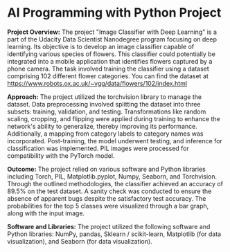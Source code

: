# AI Programming with Python Project

**Project Overview:**
The project "Image Classifier with Deep Learning" is a part of the Udacity Data Scientist Nanodegree program focusing on deep learning. Its objective is to develop an image classifier capable of identifying various species of flowers. This classifier could potentially be integrated into a mobile application that identifies flowers captured by a phone camera. The task involved training the classifier using a dataset comprising 102 different flower categories.
You can find the dataset at https://www.robots.ox.ac.uk/~vgg/data/flowers/102/index.html

**Approach:**
The project utilized the torchvision library to manage the dataset. Data preprocessing involved splitting the dataset into three subsets: training, validation, and testing. Transformations like random scaling, cropping, and flipping were applied during training to enhance the network's ability to generalize, thereby improving its performance. Additionally, a mapping from category labels to category names was incorporated. Post-training, the model underwent testing, and inference for classification was implemented. PIL images were processed for compatibility with the PyTorch model.

**Outcome:**
The project relied on various software and Python libraries including Torch, PIL, Matplotlib.pyplot, Numpy, Seaborn, and Torchvision. Through the outlined methodologies, the classifier achieved an accuracy of 89.5% on the test dataset. A sanity check was conducted to ensure the absence of apparent bugs despite the satisfactory test accuracy. The probabilities for the top 5 classes were visualized through a bar graph, along with the input image.

**Software and Libraries:**
The project utilized the following software and Python libraries: NumPy, pandas, Sklearn / scikit-learn, Matplotlib (for data visualization), and Seaborn (for data visualization).
